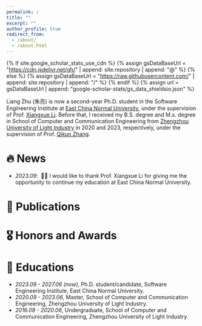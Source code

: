 ```yaml
---
permalink: /
title: ""
excerpt: ""
author_profile: true
redirect_from: 
  - /about/
  - /about.html
---
```


{% if site.google_scholar_stats_use_cdn %}
{% assign gsDataBaseUrl = "https://cdn.jsdelivr.net/gh/" | append: site.repository | append: "@" %}
{% else %}
{% assign gsDataBaseUrl = "https://raw.githubusercontent.com/" | append: site.repository | append: "/" %}
{% endif %}
{% assign url = gsDataBaseUrl | append: "google-scholar-stats/gs_data_shieldsio.json" %}

<span class='anchor' id='about-me'></span>


Liang Zhu (朱亮) is now a second-year Ph.D. student in the Software Engineering Institute at [East China Normal University](https://www.ecnu.edu.cn/), under the supervision of Prof. [Xiangxue Li](https://faculty.ecnu.edu.cn/_s43/lxx2/main.psp). Before that, I received my B.S. degree and M.s. degree in School of Computer and Communication Engineering from [Zhengzhou University of Light Industry](http://www.zzuli.edu.cn/) in 2020 and 2023, respectively, under the supervision of Prof. [Qikun Zhang](https://cs.zzuli.edu.cn/2021/0305/c21434a259337/page.htm).


# 🔥 News
- *2023.09*: &nbsp;🎉🎉 I would like to thank Prof. Xiangxue Li for giving me the opportunity to continue my education at East China Normal University. 


# 📝 Publications 

<!-- <div class='paper-box'><div class='paper-box-image'><div><div class="badge">CVPR 2016</div><img src='images/500x300.png' alt="sym" width="100%"></div></div>
<div class='paper-box-text' markdown="1">

[Deep Residual Learning for Image Recognition](https://openaccess.thecvf.com/content_cvpr_2016/papers/He_Deep_Residual_Learning_CVPR_2016_paper.pdf)

**Kaiming He**, Xiangyu Zhang, Shaoqing Ren, Jian Sun

[**Project**](https://scholar.google.com/citations?view_op=view_citation&hl=zh-CN&user=DhtAFkwAAAAJ&citation_for_view=DhtAFkwAAAAJ:ALROH1vI_8AC) <strong><span class='show_paper_citations' data='DhtAFkwAAAAJ:ALROH1vI_8AC'></span></strong>
- Lorem ipsum dolor sit amet, consectetur adipiscing elit. Vivamus ornare aliquet ipsum, ac tempus justo dapibus sit amet. 
</div>
</div> -->

<!-- - [Lorem ipsum dolor sit amet, consectetur adipiscing elit. Vivamus ornare aliquet ipsum, ac tempus justo dapibus sit amet](https://github.com), A, B, C, **CVPR 2020** -->

# 🎖 Honors and Awards
<!-- - *2021.10* Lorem ipsum dolor sit amet, consectetur adipiscing elit. Vivamus ornare aliquet ipsum, ac tempus justo dapibus sit amet. 
- *2021.09* Lorem ipsum dolor sit amet, consectetur adipiscing elit. Vivamus ornare aliquet ipsum, ac tempus justo dapibus sit amet.  -->

# 📖 Educations
- *2023.09 - 2027.06 (now)*, Ph.D. student/candidate, Software Engineering Institute, East China Normal University. 
- *2020.09 - 2023.06*, Master, School of Computer and Communication Engineering, Zhengzhou University of Light Industry. 
- *2016.09 - 2020.06*, Undergraduate, School of Computer and Communication Engineering, Zhengzhou University of Light Industry. 

<!-- # 💬 Invited Talks
- *2021.06*, Lorem ipsum dolor sit amet, consectetur adipiscing elit. Vivamus ornare aliquet ipsum, ac tempus justo dapibus sit amet. 
- *2021.03*, Lorem ipsum dolor sit amet, consectetur adipiscing elit. Vivamus ornare aliquet ipsum, ac tempus justo dapibus sit amet.  \| [\[video\]](https://github.com/) -->

<!-- # 💻 Internships
- *2019.05 - 2020.02*, [Lorem](https://github.com/), China. -->

<script type="text/javascript" id="clustrmaps" src="//clustrmaps.com/map_v2.js?d=ffnC4TAuWuAbM-DIAxTGrIojOpf1jHuCdpMef1f4x5A&cl=ffffff&w=a">

  var newElement = document.createElement('div');
    newElement.style.width = '300px';
    newElement.style.height = '200px';
    document.body.appendChild(newElement);
</script>